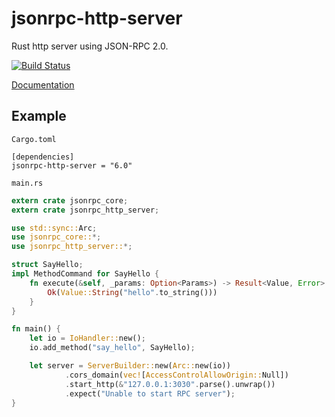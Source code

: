 # jsonrpc-http-server
Rust http server using JSON-RPC 2.0.

[![Build Status][travis-image]][travis-url]

[travis-image]: https://travis-ci.org/ethcore/jsonrpc-http-server.svg?branch=master
[travis-url]: https://travis-ci.org/ethcore/jsonrpc-http-server

[Documentation](http://ethcore.github.io/jsonrpc-http-server/jsonrpc_http_server/index.html)

## Example

`Cargo.toml`


```
[dependencies]
jsonrpc-http-server = "6.0"
```

`main.rs`

```rust
extern crate jsonrpc_core;
extern crate jsonrpc_http_server;

use std::sync::Arc;
use jsonrpc_core::*;
use jsonrpc_http_server::*;

struct SayHello;
impl MethodCommand for SayHello {
    fn execute(&self, _params: Option<Params>) -> Result<Value, Error> {
        Ok(Value::String("hello".to_string()))
    }
}

fn main() {
    let io = IoHandler::new();
    io.add_method("say_hello", SayHello);

    let server = ServerBuilder::new(Arc::new(io))
			.cors_domain(vec![AccessControlAllowOrigin::Null])
			.start_http(&"127.0.0.1:3030".parse().unwrap())
			.expect("Unable to start RPC server");
}
```
